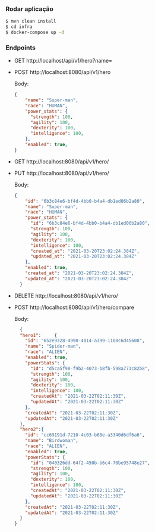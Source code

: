 ### Rodar aplicação
```bash
$ mvn clean install
$ cd infra
$ docker-compose up -d
```
### Endpoints
- GET http://localhost/api/v1/hero?name=<name>
- POST http://localhost:8080/api/v1/hero
  
  Body: 
  ```json
  {
      "name": "Super-man",
      "race": "HUMAN",
      "power_stats": {
        "strength": 100,
        "agility": 100,
        "dexterity": 100,
        "intelligence": 100,
      },
      "enabled": true,
  }
  ```
- GET http://localhost:8080/api/v1/hero/<id>
- PUT http://localhost:8080/api/v1/hero/<id>

  Body:
  ```json
  {
      "id": "6b3c84e6-bf4d-4bb0-b4a4-db1ed06b2a80",
      "name": "Super-man",
      "race": "HUMAN",
      "power_stats": {
        "id": "6b3c84e6-bf4d-4bb0-b4a4-db1ed06b2a80",
        "strength": 100,
        "agility": 100,
        "dexterity": 100,
        "intelligence": 100,
        "created_at": "2021-03-20T23:02:24.384Z",
        "updated_at": "2021-03-20T23:02:24.384Z"
      },
      "enabled": true,
      "created_at": "2021-03-20T23:02:24.384Z",
      "updated_at": "2021-03-20T23:02:24.384Z"
    }
    ```
- DELETE http://localhost:8080/api/v1/hero/<id>
- POST http://localhost:8080/api/v1/hero/compare

    Body:
    ```json
      {
      "hero1":     {
        "id": "652e9328-4998-4014-a399-1108c6d45608",
        "name": "Spider-man",
        "race": "ALIEN",
        "enabled": true,
        "powerStats": {
          "id": "d5ca5f98-f9b2-4073-b8fb-598a773c82b8",
          "strength": 100,
          "agility": 100,
          "dexterity": 100,
          "intelligence": 100,
          "createdAt": "2021-03-22T02:11:30Z",
          "updatedAt": "2021-03-22T02:11:30Z"
        },
        "createdAt": "2021-03-22T02:11:30Z",
        "updatedAt": "2021-03-22T02:11:30Z"
      },
      "hero2":{
        "id": "cc69191d-7210-4c03-b68e-a3340d6df6a6",
        "name": "Birdwoman",
        "race": "ALIEN",
        "enabled": true,
        "powerStats": {
          "id": "040326dd-64f2-450b-b6c4-70be95748e27",
          "strength": 100,
          "agility": 100,
          "dexterity": 100,
          "intelligence": 100,
          "createdAt": "2021-03-22T02:11:30Z",
          "updatedAt": "2021-03-22T02:11:30Z"
        },
        "createdAt": "2021-03-22T02:11:30Z",
        "updatedAt": "2021-03-22T02:11:30Z"
      }
    }
    ```